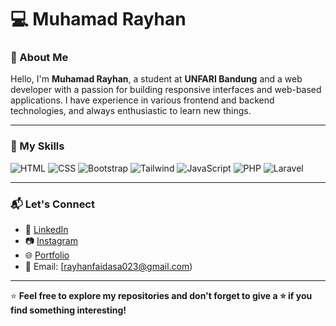 # 💻 Muhamad Rayhan

### 🌟 About Me  
Hello, I'm **Muhamad Rayhan**, a student at **UNFARI Bandung** and a web developer with a passion for building responsive interfaces and web-based applications. I have experience in various frontend and backend technologies, and always enthusiastic to learn new things.

---

### 🚀 My Skills

![HTML](https://img.shields.io/badge/-HTML-E34F26?logo=html5&logoColor=white&style=flat)
![CSS](https://img.shields.io/badge/-CSS-1572B6?logo=css3&logoColor=white&style=flat)
![Bootstrap](https://img.shields.io/badge/-Bootstrap-7952B3?logo=bootstrap&logoColor=white&style=flat)
![Tailwind](https://img.shields.io/badge/-Tailwind%20CSS-06B6D4?logo=tailwindcss&logoColor=white&style=flat)
![JavaScript](https://img.shields.io/badge/-JavaScript-F7DF1E?logo=javascript&logoColor=black&style=flat)
![PHP](https://img.shields.io/badge/-PHP-777BB4?logo=php&logoColor=white&style=flat)
![Laravel](https://img.shields.io/badge/-Laravel-FF2D20?logo=laravel&logoColor=white&style=flat)

---

### 📬 Let's Connect  
- 💼 [LinkedIn](https://www.linkedin.com/in/muhamad-rayhan-fadillah-89098a30b?utm_source=share&utm_campaign=share_via&utm_content=profile&utm_medium=android_app&fbclid=PAY2xjawG3b1RleHRuA2FlbQIxMQABpr_MNeVV1AKiRmIAIE2QPUjrfwhdGSaa1tjhg-akqB-sTq0VUN4j4r1gqQ_aem_m-dDgNwrWl2UoXNC03Jeow)
- 📷 [Instagram](https://instagram.com/your-instagram)
- 🌐 [Portfolio](https://si-stmikjabar23.id/Rayhan/?#)
- 📧 Email: [rayhanfaidasa023@gmail.com)

---

⭐ **Feel free to explore my repositories and don't forget to give a ⭐ if you find something interesting!**
